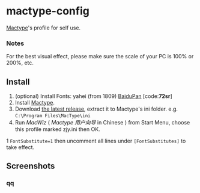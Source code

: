 # mactype-config
[Mactype](https://github.com/snowie2000/mactype)'s profile for self use. 

### Notes

For the best visual effect, please make sure the scale of your PC is 100% or 200%, etc.



## Install

1. (optional) Install Fonts: yahei (from 1809) [BaiduPan](https://pan.baidu.com/s/1b5pxOTvG8_2Sro6BuZj3Jg) [code:**72sr**]
2. Install [Mactype](http://www.mactype.net/).
3. Download [the latest release](https://github.com/hyrious/Mactype.Profile.Mac/archive/master.zip), extract it to Mactype's ini folder.
   e.g. `C:\Program Files\MacType\ini`
4. Run *MacWiz* ( *Mactype 用户向导* in Chinese ) from Start Menu, choose this profile marked zjy.ini then OK.

1 `FontSubstitute=1` then uncomment all lines under `[FontSubstitutes]` to take effect.



## Screenshots



### qq



